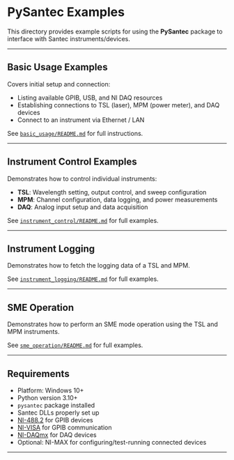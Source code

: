 # PySantec Examples

This directory provides example scripts for using the **PySantec** package to interface with Santec instruments/devices.

---

## Basic Usage Examples

Covers initial setup and connection:

- Listing available GPIB, USB, and NI DAQ resources
- Establishing connections to TSL (laser), MPM (power meter), and DAQ devices
- Connect to an instrument via Ethernet / LAN

See [`basic_usage/README.md`](basic_usage/README.md) for full instructions.

---

## Instrument Control Examples

Demonstrates how to control individual instruments:

- **TSL**: Wavelength setting, output control, and sweep configuration
- **MPM**: Channel configuration, data logging, and power measurements
- **DAQ**: Analog input setup and data acquisition

See [`instrument_control/README.md`](instrument_control/README.md) for full examples.

---

## Instrument Logging

Demonstrates how to fetch the logging data of a TSL and MPM.

See [`instrument_logging/README.md`](instrument_logging/README.md) for full examples.

---

## SME Operation

Demonstrates how to perform an SME mode operation using the TSL and MPM instruments.

See [`sme_operation/README.md`](sme_operation/README.md) for full examples.

---

## Requirements

- Platform: Windows 10+
- Python version 3.10+
- `pysantec` package installed
- Santec DLLs properly set up
- [NI-488.2](https://www.ni.com/en-us/support/downloads/drivers/download.ni-488-2.html) for GPIB devices
- [NI-VISA](https://www.ni.com/en-us/support/downloads/drivers/download.ni-visa.html) for GPIB communication
- [NI-DAQmx](https://www.ni.com/en-us/support/downloads/drivers/download.ni-daqmx.html) for DAQ devices
- Optional: NI-MAX for configuring/test-running connected devices

---
